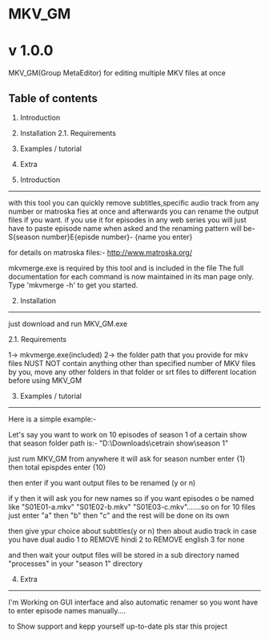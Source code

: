 # MKV_GM
# v 1.0.0
 MKV_GM(Group MetaEditor) for editing multiple MKV files at once



Table of contents
-----------------

1. Introduction
2. Installation
2.1. Requirements
3. Examples / tutorial
4. Extra


1. Introduction
---------------

with this tool you can quickly remove subtitles,specific audio track from any number or matroska fies at once
and afterwards you can rename the output files if you want.
if you use it for episodes in any web series you will just have to paste episode name when asked and the renaming pattern will be-
S{season number}E{episde number}- {name you enter}



for details on matroska files:-
http://www.matroska.org/

mkvmerge.exe is required by this tool and is included in the file
The full documentation for each command is now maintained in its
man page only. Type 'mkvmerge -h' to get you started.

2. Installation
---------------

just download and run MKV_GM.exe


 2.1. Requirements
 
 1-> mkvmerge.exe(included)
 2-> the folder path that you provide for mkv files NUST NOT contain anything other than specified number of MKV files by you, 
 move any other folders in that folder or srt files to different location before using MKV_GM
 
3. Examples / tutorial
---------------


Here is a simple example:-

Let's say you want to work on 10 episodes of season 1 of a certain show
that season folder path is:-
"D:\Downloads\cetrain show\season 1"

just rum MKV_GM from anywhere
it will ask for season number enter {1}
then total epispdes enter {10}

then enter if you want output files to be renamed (y or n)

if y then it will ask you for new names
so if you want episodes o be named like "S01E01-a.mkv" "S01E02-b.mkv" "S01E03-c.mkv".......so on for 10 files
just enter "a" then "b" then "c" and the rest will be done on its own

then give ypur choice about subtitles(y or n)
then about audio track in case you have dual audio
1 to REMOVE hindi
2 to REMOVE english
3 for none

and then wait your output files will be stored in a sub directory named "processes" in your "season 1" directory


4. Extra
---------------
I'm Working on GUI interface and also automatic renamer so you wont have to enter episode names manually....

to Show support and kepp yourself up-to-date pls star this project
